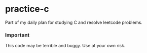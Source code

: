 # practice-c

Part of my daily plan for studying C and resolve leetcode problems.

### Important 

This code may be terrible and buggy. Use at your own risk.
